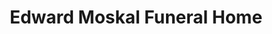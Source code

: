 ---
title: "Edward Moskal Funeral Home"
url: /johnstown/edward-moskal-funeral-home/
shop: funeral directors
---